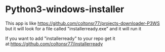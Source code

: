 # Python3-windows-installer

This app is like https://github.com/coltonsr77/projects-downloader-P3WS but it will look for a file called "installerready.exe" and it will run it

If you want to add "installerready" to your repo get it at:https://github.com/coltonsr77/installerready
